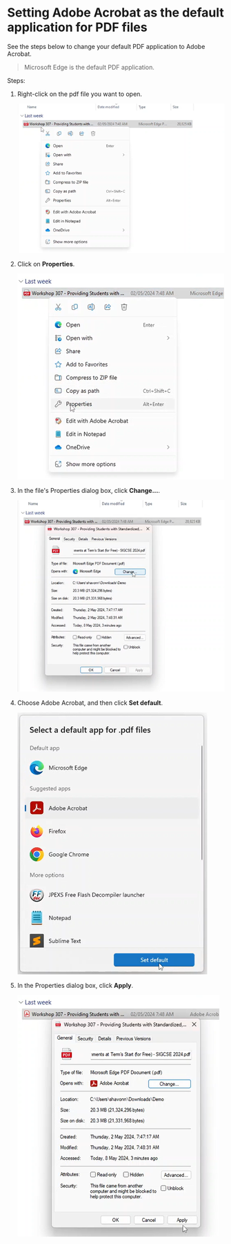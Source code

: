 # Setting Adobe Acrobat as the default application for PDF files

See the steps below to change your default PDF application to Adobe Acrobat.

> Microsoft Edge is the default PDF application.

Steps:

1. Right-click on the pdf file you want to open.

    ![properties](<img_adobe_as_default/image.png>)

2. Click on **Properties**.

    ![properties hover](<img_adobe_as_default/image-4.png>)

3. In the file's Properties dialog box, click **Change...**.

    ![change](<img_adobe_as_default/image-1.png>)

4. Choose Adobe Acrobat, and then click **Set default**.

    ![default](<img_adobe_as_default/image-2.png>)

5. In the Properties dialog box, click **Apply**.

    ![apply](<img_adobe_as_default/image-3.png>)
